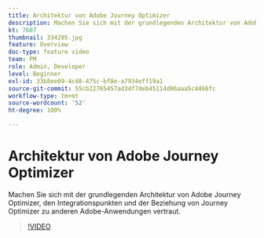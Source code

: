 ```yaml
---
title: Architektur von Adobe Journey Optimizer
description: Machen Sie sich mit der grundlegenden Architektur von Adobe Journey Optimizer, den Integrationspunkten und der Beziehung von Journey Optimizer zu anderen Adobe-Anwendungen vertraut.
kt: 7607
thumbnail: 334205.jpg
feature: Overview
doc-type: feature video
team: PM
role: Admin, Developer
level: Beginner
exl-id: 33b8ee09-4cd8-475c-bf8e-a7934eff19a1
source-git-commit: 55cb22765457ad34f7deb45114d06aaa5c4466fc
workflow-type: tm+mt
source-wordcount: '52'
ht-degree: 100%

---
```


# Architektur von Adobe Journey Optimizer

Machen Sie sich mit der grundlegenden Architektur von Adobe Journey Optimizer, den Integrationspunkten und der Beziehung von Journey Optimizer zu anderen Adobe-Anwendungen vertraut.

>[!VIDEO](https://video.tv.adobe.com/v/334205?quality=12)
